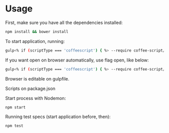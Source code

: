 # Usage

First, make sure you have all the dependencies installed:
```sh
npm install && bower install
```

To start application, running:

```sh
gulp<% if (scriptType === 'coffeescript') { %> --require coffee-script/register<% } %>
```

If you want open on browser automatically, use flag open, like below:
```sh
gulp<% if (scriptType === 'coffeescript') { %> --require coffee-script/register<% } %> --open
```
Browser is editable on gulpfile.


Scripts on package.json

Start process with Nodemon:
```sh
npm start
```

Running test specs (start application before, then):
```sh
npm test
```
